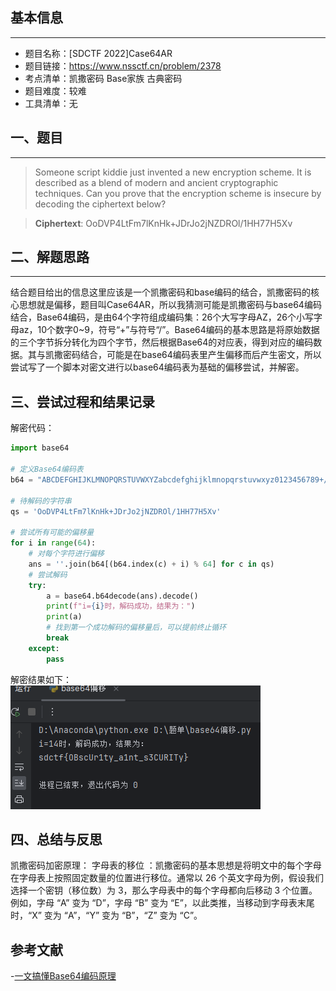 ## 基本信息
---
* 题目名称：[SDCTF 2022]Case64AR
* 题目链接：https://www.nssctf.cn/problem/2378
* 考点清单：凯撒密码 Base家族 古典密码
* 题目难度：较难
* 工具清单：无

## 一、题目
---
>Someone script kiddie just invented a new encryption scheme. It is described as a blend of modern and ancient cryptographic techniques. Can you prove that the encryption scheme is insecure by decoding the ciphertext below?

>**Ciphertext**: OoDVP4LtFm7lKnHk+JDrJo2jNZDROl/1HH77H5Xv

## 二、解题思路
---
结合题目给出的信息这里应该是一个凯撒密码和base编码的结合，凯撒密码的核心思想就是偏移，题目叫Case64AR，所以我猜测可能是凯撒密码与base64编码结合，Base64编码，是由64个字符组成编码集：26个大写字母AZ，26个小写字母az，10个数字0~9，符号“+”与符号“/”。Base64编码的基本思路是将原始数据的三个字节拆分转化为四个字节，然后根据Base64的对应表，得到对应的编码数据。其与凯撒密码结合，可能是在base64编码表里产生偏移而后产生密文，所以尝试写了一个脚本对密文进行以base64编码表为基础的偏移尝试，并解密。

## 三、尝试过程和结果记录

解密代码：

```python
import base64

# 定义Base64编码表
b64 = "ABCDEFGHIJKLMNOPQRSTUVWXYZabcdefghijklmnopqrstuvwxyz0123456789+/="

# 待解码的字符串
qs = 'OoDVP4LtFm7lKnHk+JDrJo2jNZDROl/1HH77H5Xv'

# 尝试所有可能的偏移量
for i in range(64):
    # 对每个字符进行偏移
    ans = ''.join(b64[(b64.index(c) + i) % 64] for c in qs)
    # 尝试解码
    try:
        a = base64.b64decode(ans).decode()
        print(f"i={i}时，解码成功，结果为：")
        print(a)
        # 找到第一个成功解码的偏移量后，可以提前终止循环
        break
    except:
        pass
```
解密结果如下：<br>
![alt text](./image/Case64AR.png)

## 四、总结与反思

凯撒密码加密原理：
字母表的移位 ：凯撒密码的基本思想是将明文中的每个字母在字母表上按照固定数量的位置进行移位。通常以 26 个英文字母为例，假设我们选择一个密钥（移位数）为 3，那么字母表中的每个字母都向后移动 3 个位置。例如，字母 “A” 变为 “D”，字母 “B” 变为 “E”，以此类推，当移动到字母表末尾时，“X” 变为 “A”，“Y” 变为 “B”，“Z” 变为 “C”。

## 参考文献

-[一文搞懂Base64编码原理](https://blog.csdn.net/hbsyaaa/article/details/118531121)
